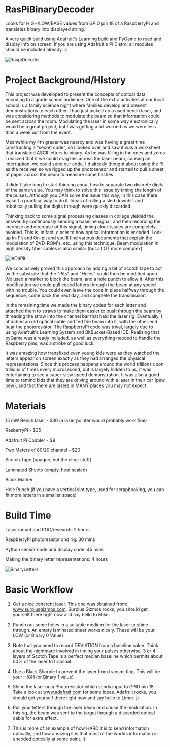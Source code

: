 RasPiBinaryDecoder
==================

Looks for HIGH/LOW/BASE values from GPIO pin 18 of a RaspberryPi and translates binary into displayed string.

A very quick build using Adafruit's Learning build and PyGame to read and display info on screen. If you are using Adafruit's Pi Distro, all modules should be included already. :) 

![RaspiDecoder](http://gipper.github.com/RasPiBinaryDecoder/images/RaspiDecoder.png)


Project Background/History
==================

This project was developed to present the concepts of optical data encoding to a grade school audience. One of the extra activities at our local school is a family science night where families develop and present demonstrations to each other. I had just picked up a used bench laser, and was considering methods to modulate the beam so that information could be sent across the room. Modulating the laser in some way electronically would be a great project, but I was getting a bit worried as we were less than a week out from the event.

Meanwhile my 4th grader was nearby and was having a great time constructing a "secret code", so I looked over and saw it was a worksheet that translated ASCII letters to binary. As he was filling in the ones and zeros I realized that if we could drag this across the laser beam, causing an interruption, we could send our code. I'd already thought about using the Pi as the receiver, so we rigged up the photosensor and started to pull a sheet of paper across the beam to measure some flashes.

It didn't take long to start thinking about how to separate two discrete digits of the same value. You may think to solve this issue by timing the length of the pulses. Although you CAN solve the issue this way, in this case there wasn't a practical way to do it. Ideas of rolling a sled downhill and robotically pulling the digits through were quickly discarded.

Thinking back to some signal processing classes in college yielded the answer. By continuously sending a baseline signal, and then recording the increase and decrease of this signal, timing clock issues are completely avoided. This is, in fact, closer to how optical information is encoded. Look up In-Pit and On-pit and you'll find various documents that explain the modulation of DVD-ROM's, etc. using this technique. Beam modulation in high density fiber cables is also similar (but a LOT more complex).

![InOnPit](http://gipper.github.com/RasPiBinaryDecoder/images/InOnPit.png)

We conclusively proved this approach by adding a bit of scotch tape to act as the substrate that the "Pits" and "Holes" could then be modified upon. We used a marker to block the beam, and a hole punch to allow it. After this modification we could pull coded letters through the beam at any speed with no trouble. You could even leave the code in place halfway through the sequence, come back the next day, and complete the transmission.

In the remaining time we made the binary codes for each letter and attached them to straws to make them easier to push through the beam by threading the straw into the channel bar that held the laser rig. Eventually, I attached an old optical cable and fed the beam into it, with the other end near the photoresistor. The RaspberryPi code was trival, largely due to using Adafruit's Learning System and BitBucket-Based IDE. Realizing that pyGame was already included, as well as everything needed to handle the Raspberry pins, was a stroke of good luck.

It was amazing how transfixed even young kids were as they watched the letters appear on screen exactly as they had arranged the physical representations. Since this process happens around the world trillions upon trillions of times every microsecond, but is largely hidden to us, it was entertaining to see a super-slow speed demonstration. It was also a good time to remind kids that they are driving around with a laser in their car (pew pew), and that there are lasers in MANY places you may not expect.

Materials
==================

15 mW Bench laser - $30 (a laser pointer would probably work fine)

RasberryPi - $35

Adafruit Pi Cobbler - $8

Two Meters of 80/20 channel - $20

Scotch Tape (opaque, not the clear stuff)

Laminated Sheets (empty, heat sealed)

Black Marker

Hole Punch (if you have a vertical slot type, used for scrapbooking, you can fit more letters in a smaller space)


Build Time
==================

Laser mount and POC/research: 2 hours

RaspberryPi photoresistor and rig: 30 mins

Python sensor code and display code: 45 mins

Making the binary letter representations: 4 hours


![BinaryLetters](http://gipper.github.com/RasPiBinaryDecoder/images/BinaryLetters.png)


Basic Workflow
==================

1. Get a nice coherent laser. This one was obtained from: www.surplusgizmos.com. Surplus Gizmos rocks, you should get yourself there right now and say hello to Mike.

2. Punch out some holes in a suitable medium for the laser to shine through. An empty laminated sheet works nicely. These will be your LOW (or Binary 0 Value)

3. Note that you need to record DEVIATION from a baseline value. Think about the nightmare involved in timing your pulses otherwise. 3 or 4 layers of Scotch Tape is a perfect median baseline which permits about 50% of the laser to transmit.

4. Use a Black Sharpie to prevent the laser from transmitting. This will be your HIGH (or Binary 1 value)

5. Shine the laser on a Photoresistor which sends input to GPIO pin 18. Take a look at www.adafruit.com for some ideas. Adafruit rocks, you should get yourself there right now and say hello to Limor. ;)

6. Pull your letters through the laser beam and cause the modulation. In this rig, the beam was sent to the target through a discarded optical cable for extra effect.

7. This is more of an example of how HARD it is to send information optically, and how amazing it is that most of the worlds information is encoded optically at some point. :)






